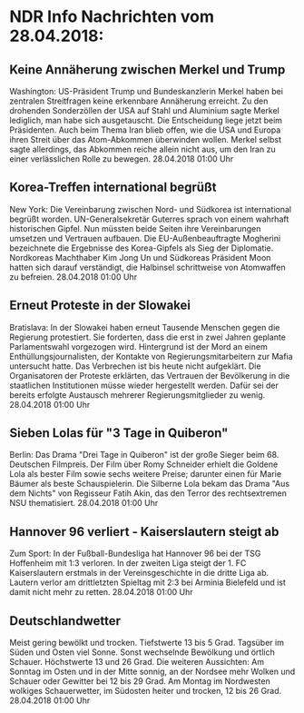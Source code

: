 # NDR Info Nachrichten vom 28.04.2018:


## Keine Annäherung zwischen Merkel und Trump
Washington:	US-Präsident Trump und Bundeskanzlerin Merkel haben bei zentralen Streitfragen keine erkennbare Annäherung erreicht. Zu den drohenden Sonderzöllen der USA auf Stahl und Aluminium sagte Merkel lediglich, man habe sich ausgetauscht. Die Entscheidung liege jetzt beim Präsidenten. Auch beim Thema Iran blieb offen, wie die USA und Europa ihren Streit über das Atom-Abkommen überwinden wollen. Merkel selbst sagte allerdings, das Abkommen reiche allein nicht aus, um den Iran zu einer verlässlichen Rolle zu bewegen. 28.04.2018 01:00 Uhr 

## Korea-Treffen international begrüßt
New York:	Die Vereinbarung zwischen Nord- und Südkorea ist international begrüßt worden. UN-Generalsekretär Guterres sprach von einem wahrhaft historischen Gipfel. Nun müssten beide Seiten ihre Vereinbarungen umsetzen und Vertrauen aufbauen. Die EU-Außenbeauftragte Mogherini bezeichnete die Ergebnisse des Korea-Gipfels als Sieg der Diplomatie. Nordkoreas Machthaber Kim Jong Un und Südkoreas Präsident Moon hatten sich darauf verständigt, die Halbinsel schrittweise von Atomwaffen zu befreien. 28.04.2018 01:00 Uhr 

## Erneut Proteste in der Slowakei
Bratislava:	In der Slowakei haben erneut Tausende Menschen gegen die Regierung protestiert. Sie forderten, dass die erst in zwei Jahren geplante Parlamentswahl vorgezogen wird. Hintergrund ist der Mord an einem Enthüllungsjournalisten, der Kontakte von Regierungsmitarbeitern zur Mafia untersucht hatte. Das Verbrechen ist bis heute nicht aufgeklärt. Die Organisatoren der Proteste erklärten, das Vertrauen der Bevölkerung in die staatlichen Institutionen müsse wieder hergestellt werden. Dafür sei der bereits erfolgte Austausch mehrerer Regierungsmitglieder zu wenig. 28.04.2018 01:00 Uhr 

## Sieben Lolas für "3 Tage in Quiberon"
Berlin:	Das Drama "Drei Tage in Quiberon" ist der große Sieger beim 68. Deutschen Filmpreis. Der Film über Romy Schneider erhielt die Goldene Lola als bester Film sowie sechs weitere Preise; darunter einen für Marie Bäumer als beste Schauspielerin. Die Silberne Lola bekam das Drama "Aus dem Nichts" von Regisseur Fatih Akin, das den Terror des rechtsextremen NSU thematisiert. 28.04.2018 01:00 Uhr 

## Hannover 96 verliert - Kaiserslautern steigt ab
Zum Sport: In der Fußball-Bundesliga hat Hannover 96 bei der TSG Hoffenheim mit 1:3 verloren. In der zweiten Liga steigt der 1. FC Kaiserslautern erstmals in der Vereinsgeschichte in die dritte Liga ab. Lautern verlor am drittletzten Spieltag mit 2:3 bei Arminia Bielefeld und ist damit nicht mehr zu retten. 28.04.2018 01:00 Uhr 

## Deutschlandwetter
Meist gering bewölkt und trocken. Tiefstwerte 13 bis 5 Grad. Tagsüber im Süden und Osten viel Sonne. Sonst wechselnde Bewölkung und örtlich Schauer. Höchstwerte 13 und 26 Grad. Die weiteren Aussichten: Am Sonntag im Osten und in der Mitte sonnig, an der Nordsee mehr Wolken und Schauer oder Gewitter bei 12 bis 29 Grad. Am Montag im Nordwesten wolkiges Schauerwetter, im Südosten heiter und trocken, 12 bis 26 Grad. 28.04.2018 01:00 Uhr 
